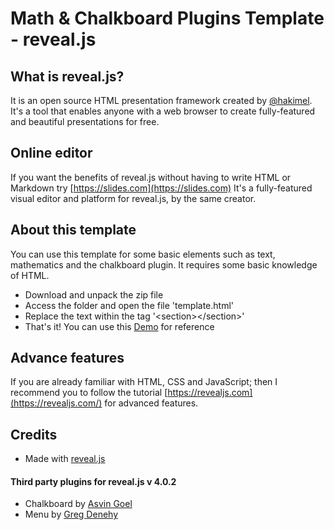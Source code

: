 # Math & Chalkboard Plugins Template - reveal.js

## What is reveal.js?

It is an open source HTML presentation framework created by [@hakimel](https://github.com/hakimel/). It's a tool that enables anyone with a web browser to create fully-featured and beautiful presentations for free.

## Online editor
If you want the benefits of reveal.js without having to write HTML or Markdown try [https://slides.com](https://slides.com) It's a fully-featured visual editor and platform for reveal.js, by the same creator.

## About this template
You can use this template for some basic elements such as text, mathematics and the chalkboard plugin. It requires some basic knowledge of HTML.

* Download and unpack the zip file
* Access the folder and open the file 'template.html'
* Replace the text within the tag '&lt;section&gt;&lt;/section&gt;'
* That's it! You can use this [Demo](https://jcponce.github.io/revealjs-template/demo.html) for reference

## Advance features

If you are already familiar with HTML, CSS and JavaScript; then I recommend you to follow the tutorial [https://revealjs.com](https://revealjs.com/) for advanced features.

## Credits

* Made with [reveal.js](https://revealjs.com/)

#### Third party plugins for reveal.js v 4.0.2

* Chalkboard by [Asvin Goel](https://github.com/rajgoel/reveal.js-plugins)
* Menu by [Greg Denehy](https://github.com/denehyg/reveal.js-menu)